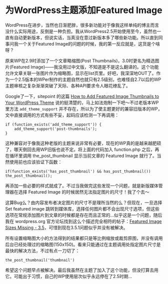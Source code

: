# 为WordPress主题添加Featured Image

WordPress在进步，当然也日渐肥胖，很多新功能对于像我这样单纯的博主而言没什么实际用途，反倒是一种负担。我从WordPress2.5开始使用至今，虽然也一直有自动更新版本，但说实话，当真没在意过新版本多了哪些新功能。所以直到同事问我一个关于Featured Image的问题的时候，我的第一反应就是，这货是个啥呀？

原来WP在2.9时添加了一个文章略缩图(Post Thumbnails)，3.0时更名为精选图片(Featured Image)——我没用过中文版，不知道是不是这么翻译的。这个功能允许文章关联一张图片作为缩略图，显示在list页里。好吧，我深深地OUT了。作为一个2.5版本的WPer制作的主题自然也就只有2.5级别，也难怪自2.7以后的WP主题审核之复杂渐渐突破了天际、各种API要求令人眼花缭乱了。

Google了一下，sitepoint 的这篇 [How to Add Featured Image Thumbnails to Your WordPress Theme](http://www.sitepoint.com/how-to-add-featured-image-thumbnails-to-your-wordpress-theme/) 说的挺清楚的，马上如法炮制一下吧～不过老版本WP里方法 `add_theme_support` 并不存在，所以为了使主题更好的兼容旧版本的WP，文中直接调用的方式有些不妥，起码应该检测一下再调用：

```
if (function_exists('add_theme_support')) {
	add_theme_support('post-thumbnails');
}
```

这种兼容对于像我这种老版的主题来说非常有必要，现在的WP真的是越来越肥硕了，哪天倒回去用WP旧版也说不定。将上面的代码加入 function.php 之后，再在循环里调用 the_post_thumbnail 显示当前文章的 Featured Image 就行了。当然使用前也应该验证下函数：

```
if(function_exists('has_post_thumbnail') && has_post_thumbnail()) the_post_thumbnail();
```

再添加一些必要的样式就成了。不过当我做完这些发现一个问题，就是新版媒体管理器在选择 Featured Image 的时候居然无法指定图片的尺寸！我了个去～

这算Bug么？由内容发布者决定图片的尺寸不是理所当然的么？但现在，一旦选择 Set featured image 跳转到媒体库，选择任何图片都不会出现尺寸选项，但这些选项在常规添加图片到文章的时候都是存在而且正常的...似乎这是一个问题，随后我在 wordpress.org 官方论坛找到这么个描述完全相符的帖子：[Featured Image Sizes Missing - 3.5](http://wordpress.org/support/topic/featured-image-sizes-missing-35)，可惜到现在3.5.1问题似乎并没有被解决。

所有设置缩略图大小的方法得到的结果都只是等比例缩放或裁剪原图，并没有调用后台已经处理过的缩略图(150x150)。看来只能通过在主题调用处指定图片尺寸是最快的解决方法，不过有点一刀切了：

```
the_post_thumbnail('thumbnail')
```

希望这个问题早点被解决。最后我虽然在主题了加入了这个功能，但没打算去用它。可能出于习惯，自己的WP使用层次似乎永远停在了2.5时期...